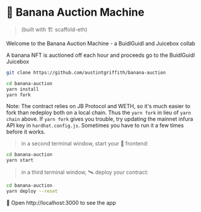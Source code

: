 # 🍌 Banana Auction Machine

> (built with 🏗 scaffold-eth)

Welcome to the Banana Auction Machine - a BuidlGuidl and Juicebox collab

A banana NFT is auctioned off each hour and proceeds go to the BuidlGuidl Juicebox

```sh
git clone https://github.com/austintgriffith/banana-auction
```
```sh
cd banana-auction
yarn install
yarn fork 
```

Note: The contract relies on JB Protocol and WETH, so it's much easier to fork than redeploy both on a local chain. Thus the `yarn fork` in lieu of `yarn chain` above. If `yarn fork` gives you trouble, try updating the mainnet infura API key in `hardhat.config.js`. Sometimes you have to run it a few times before it works.

> in a second terminal window, start your 📱 frontend:

```sh
cd banana-auction
yarn start
```

> in a third terminal window, 🛰 deploy your contract:

```sh
cd banana-auction
yarn deploy --reset
```

📱 Open http://localhost:3000 to see the app
